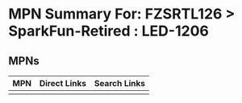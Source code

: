 



# MPN Summary For: FZSRTL126 > SparkFun-Retired : LED-1206

## MPNs
  

|MPN|Direct Links|Search Links|
| :--- | :--- | :--- |
||||
